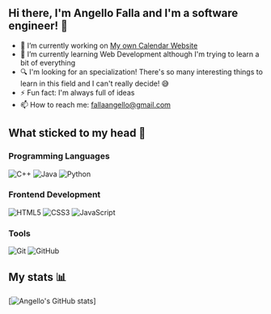 [trabajando]:https://github.com/AngelloFD/calendario-de-dietas-web

## Hi there, I'm Angello Falla and I'm a software engineer! 👋
- 🔭 I’m currently working on [My own Calendar Website][trabajando]
- 🌱 I’m currently learning Web Development although I'm trying to learn a bit of everything
- 🔍 I'm looking for an specialization! There's so many interesting things to learn in this field and I can't really decide! 😅
- ⚡ Fun fact: I'm always full of ideas
- 📫 How to reach me: fallaangello@gmail.com

## What sticked to my head 🤔
### Programming Languages
![C++](https://img.shields.io/badge/-C++-00599C?style=flat-square&logo=c%2B%2B)
![Java](https://img.shields.io/badge/-Java-007396?style=flat-square&logo=java)
![Python](https://img.shields.io/badge/-Python-3776AB?style=flat-square&logo=python)

### Frontend Development
![HTML5](https://img.shields.io/badge/-HTML5-E34F26?style=flat-square&logo=html5&logoColor=white)
![CSS3](https://img.shields.io/badge/-CSS3-1572B6?style=flat-square&logo=css3)
![JavaScript](https://img.shields.io/badge/-JavaScript-black?style=flat-square&logo=javascript)

### Tools
![Git](https://img.shields.io/badge/-Git-black?style=flat-square&logo=git)
![GitHub](https://img.shields.io/badge/-GitHub-181717?style=flat-square&logo=github)

## My stats 📊
[![Angello's GitHub stats](https://github-readme-stats.vercel.app/api?username=AngelloFD&theme=dark&show_icons=true)]
